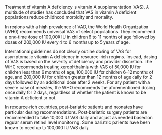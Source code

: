 Treatment of vitamin A deficiency is vitamin A supplementation (VAS). A multitude of studies has concluded that VAS in vitamin A deficient populations reduce childhood morbidity and mortality.

In regions with a high prevalence of VAD, the World Health Organization (WHO) recommends universal VAS of select populations. They recommend a one-time dose of 100,000 IU in children 6 to 11 months of age followed by doses of 200,000 IU every 4 to 6 months up to 5 years of age.

International guidelines do not clearly outline dosing of VAS for asymptomatic vitamin A deficiency in resource-rich regions. Instead, dosing of VAS is based on the severity of deficiency and provider discretion. The WHO recommends treating xerophthalmia with VAS of 50,000 IU for children less than 6 months of age, 100,000 IU for children 6-12 months of age, and 200,000 IU for children greater than 12 months of age daily for 2 days followed by an additional dose after 2 weeks. For any patient with a severe case of measles, the WHO recommends the aforementioned dosing once daily for 2 days, regardless of whether the patient is known to be vitamin A deficient or not.

In resource-rich countries, post-bariatric patients and neonates have particular dosing recommendations. Post-bariatric surgery patients are recommended to take 10,000 IU VAS daily and adjust as needed based on regular serum retinol level monitoring. Some bariatric patients have been known to need up to 100,000 IU VAS daily.